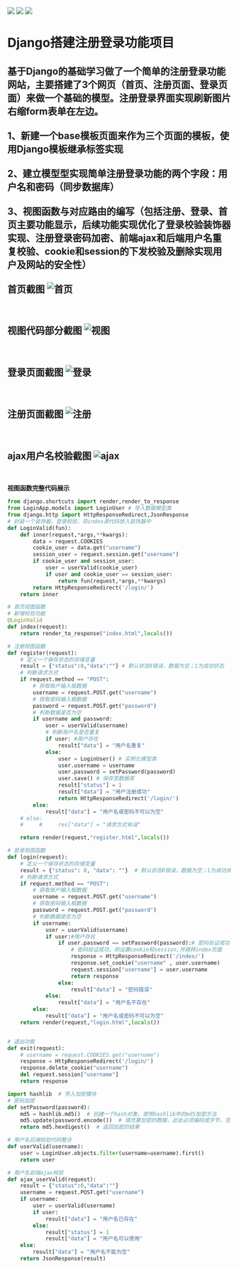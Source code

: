 [![](https://img.shields.io/badge/python-3.6.3-orange.svg)](https://www.python.org/downloads/release/python-363/)
[![](https://img.shields.io/badge/django-2.1.8-green.svg)](https://docs.djangoproject.com/en/2.1/releases/2.1/)
[![](https://img.shields.io/badge/jQuery-3.3.1-blue.svg)](https://code.jquery.com/jquery-3.3.1.min.js/)

# Django搭建注册登录功能项目

基于Django的基础学习做了一个简单的注册登录功能网站，主要搭建了3个网页（首页、注册页面、登录页面）来做一个基础的模型。注册登录界面实现刷新图片右缩form表单在左边。
<br>
<br>
1、新建一个base模板页面来作为三个页面的模板，使用Django模板继承标签实现
<br>
<br>
2、建立模型型实现简单注册登录功能的两个字段：用户名和密码（同步数据库）
<br>
<br>
3、视图函数与对应路由的编写（包括注册、登录、首页主要功能显示，后续功能实现优化了登录校验装饰器实现、注册登录密码加密、前端ajax和后端用户名重复校验、cookie和session的下发校验及删除实现用户及网站的安全性）
<br>
<br>
**首页截图**
![首页](https://github.com/py304/LoginWork/blob/master/images/showindex.jpg)
-----------
<br>

**视图代码部分截图**
![视图](https://github.com/py304/LoginWork/blob/master/images/view.jpg)
-----------
<br>

**登录页面截图**
![登录](https://github.com/py304/LoginWork/blob/master/images/showlogin.jpg)
-----------
<br>

**注册页面截图**
![注册](https://github.com/py304/LoginWork/blob/master/images/showzc.jpg)
-----------
<br>

**ajax用户名校验截图**
![ajax](https://github.com/py304/LoginWork/blob/master/images/ajax.jpg)
-----------

<br>

**视图函数完整代码展示**
```python
from django.shortcuts import render,render_to_response
from LoginApp.models import LoginUser # 导入数据模型类
from django.http import HttpResponseRedirect,JsonResponse
# 封装一个装饰器，登录校验，将index源代码放入装饰器中
def LoginValid(fun):
    def inner(request,*args,**kwargs):
        data = request.COOKIES
        cookie_user = data.get("username")
        session_user = request.session.get("username")
        if cookie_user and session_user:
            user = userValid(cookie_user)
            if user and cookie_user == session_user:
                return fun(request,*args,**kwargs)
        return HttpResponseRedirect('/login/')
    return inner

# 首页视图函数
# 新增校验功能
@LoginValid
def index(request):
    return render_to_response("index.html",locals())

# 注册视图函数
def register(request):
    # 定义一个保存状态的存储变量
    result = {"status":0,"data":""} # 默认状态0错误，数据为空；1为成功状态
    # 判断请求方式
    if request.method == "POST":
        # 获取账户输入框数据
        username = request.POST.get("username")
        # 获取密码输入框数据
        password = request.POST.get("password")
        # 判断数据是否为空
        if username and password:
            user = userValid(username)
            # 判断用户名是否重复
            if user: #用户存在
                result["data"] = "用户名重复"
            else:
                user = LoginUser() # 实例化模型类
                user.username = username
                user.password = setPassword(password)
                user.save() # 保存至数据库
                result["status"] = 1
                result["data"] = "用户注册成功"
                return HttpResponseRedirect('/login/')
        else:
            result["data"] = "用户名或密码不可以为空"
    # else:
    #     #     res["data"] = "请求方式有误"

    return render(request,"register.html",locals())

# 登录视图函数
def login(request):
    # 定义一个保存状态的存储变量
    result = {"status": 0, "data": ""}  # 默认状态0错误，数据为空；1为成功状态
    # 判断请求方式
    if request.method == "POST":
        # 获取账户输入框数据
        username = request.POST.get("username")
        # 获取密码输入框数据
        password = request.POST.get("password")
        # 判断数据是否为空
        if username:
            user = userValid(username)
            if user:#用户存在
                if user.password == setPassword(password):# 密码验证成功
                    # 密码验证成功，则设置cookie和session,并跳转index页面
                    response = HttpResponseRedirect('/index/')
                    response.set_cookie("username" , user.username)
                    request.session["username"] = user.username
                    return response
                else:
                    result["data"] = "密码错误"
            else:
                result["data"] = "用户名不存在"
        else:
            result["data"] = "用户名或密码不可以为空"
    return render(request,"login.html",locals())


# 退出功能
def exit(request):
    # username = request.COOKIES.get("username")
    response = HttpResponseRedirect('/login/')
    response.delete_cookie("username")
    del request.session["username"]
    return response

import hashlib  # 导入加密模块
# 密码加密
def setPassword(password):
    md5 = hashlib.md5()  # 创建一个hash对象，使用hashlib中的md5加密方法
    md5.update(password.encode())  # 填充要加密的数据，此处必须编码成字节，否则报错
    return md5.hexdigest()  # 返回加密的结果

# 用户名后端校验代码整合
def userValid(username):
    user = LoginUser.objects.filter(username=username).first()
    return user

# 用户名前端ajax校验
def ajax_userValid(request):
    result = {"status":0,"data":""}
    username = request.POST.get("username")
    if username:
        user = userValid(username)
        if user:
            result["data"] = "用户名已存在"
        else:
            result["status"] = 1
            result["data"] = "用户名可以使用"
    else:
        result["data"] = "用户名不能为空"
    return JsonResponse(result)



```




